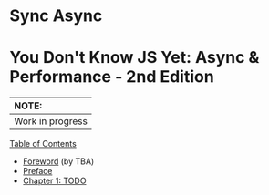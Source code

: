 
# Sync Async

# You Don't Know JS Yet: Async & Performance - 2nd Edition

| NOTE: |
| :--- |
| Work in progress |

[Table of Contents](toc.md)

* [Foreword](foreword.mdx) (by TBA)
* [Preface](../preface.md)
* [Chapter 1: TODO](ch1.md)
